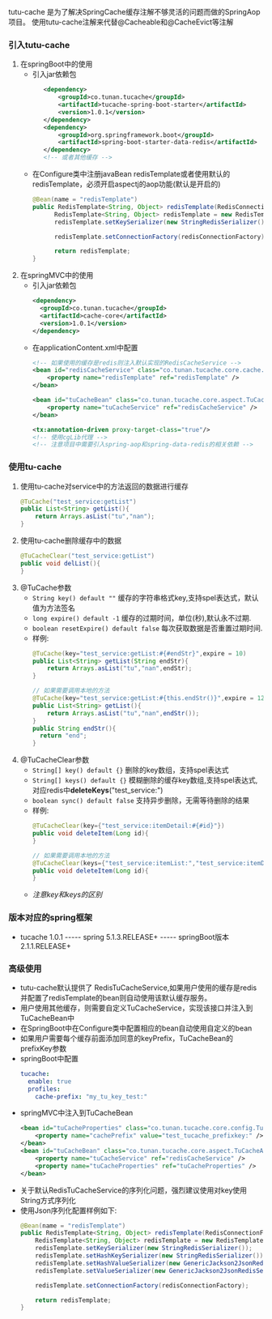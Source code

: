 tutu-cache 是为了解决SpringCache缓存注解不够灵活的问题而做的SpringAop项目。
使用tutu-cache注解来代替@Cacheable和@CacheEvict等注解
### 引入tutu-cache
1. 在springBoot中的使用
    * 引入jar依赖包
        ```xml
           <dependency>
               <groupId>co.tunan.tucache</groupId>
               <artifactId>tucache-spring-boot-starter</artifactId>
               <version>1.0.1</version>
           </dependency>
           <dependency>
               <groupId>org.springframework.boot</groupId>
               <artifactId>spring-boot-starter-data-redis</artifactId>
           </dependency>
           <!-- 或者其他缓存 -->
        ```
    * 在Configure类中注册javaBean redisTemplate或者使用默认的redisTemplate，必须开启aspectj的aop功能(默认是开启的)
      ```java
      @Bean(name = "redisTemplate")
      public RedisTemplate<String, Object> redisTemplate(RedisConnectionFactory redisConnectionFactory) {
            RedisTemplate<String, Object> redisTemplate = new RedisTemplate<>();
            redisTemplate.setKeySerializer(new StringRedisSerializer());

            redisTemplate.setConnectionFactory(redisConnectionFactory);

            return redisTemplate;
      }
      ```
2. 在springMVC中的使用
    * 引入jar依赖包
        ```xml
        <dependency>
          <groupId>co.tunan.tucache</groupId>
          <artifactId>cache-core</artifactId>
          <version>1.0.1</version>
        </dependency>
        ```
    * 在applicationContent.xml中配置
        ```xml
        <!-- 如果使用的缓存是redis则注入默认实现的RedisCacheService -->
        <bean id="redisCacheService" class="co.tunan.tucache.core.cache.impl.RedisCacheService">
            <property name="redisTemplate" ref="redisTemplate" />
        </bean>
      
        <bean id="tuCacheBean" class="co.tunan.tucache.core.aspect.TuCacheAspect">
            <property name="tuCacheService" ref="redisCacheService" />
        </bean>
      
        <tx:annotation-driven proxy-target-class="true"/>
        <!-- 使用cgLib代理 -->
        <!-- 注意项目中需要引入spring-aop和spring-data-redis的相关依赖 -->
        ``` 
### 使用tu-cache
1. 使用tu-cache对service中的方法返回的数据进行缓存
    ```java
    @TuCache("test_service:getList")
    public List<String> getList(){
        return Arrays.asList("tu","nan");
    }
    ```
1. 使用tu-cache删除缓存中的数据
    ```java
    @TuCacheClear("test_service:getList")
    public void delList(){
    }
    ```
3. @TuCache参数
    * `String key() default ""` 缓存的字符串格式key,支持spel表达式，默认值为方法签名
    * `long expire() default -1` 缓存的过期时间，单位(秒),默认永不过期.
    * `boolean resetExpire() default false` 每次获取数据是否重置过期时间.
    * 样例:
        ```java
        @TuCache(key="test_service:getList:#{#endStr}",expire = 10)
        public List<String> getList(String endStr){
            return Arrays.asList("tu","nan",endStr);
        }
      
        // 如果需要调用本地的方法
        @TuCache(key="test_service:getList:#{this.endStr()}",expire = 120)
        public List<String> getList(){
            return Arrays.asList("tu","nan",endStr());
        }
        public String endStr(){
          return "end";
        }
        ```
4. @TuCacheClear参数
    * `String[] key() default {}` 删除的key数组，支持spel表达式
    * `String[] keys() default {}` 模糊删除的缓存key数组,支持spel表达式,对应redis中**deleteKeys**("test_service:")
    * `boolean sync() default false` 支持异步删除，无需等待删除的结果
    * 样例:
        ```java
        @TuCacheClear(key={"test_service:itemDetail:#{#id}"})
        public void deleteItem(Long id){ 
        }
      
        // 如果需要调用本地的方法
        @TuCacheClear(keys={"test_service:itemList:","test_service:itemDetail:#{#id}"}, sync = true)
        public void deleteItem(Long id){
        }
        ```
    * _注意key和keys的区别_

### 版本对应的spring框架
* tucache 1.0.1 ----- spring 5.1.3.RELEASE+ ----- springBoot版本2.1.1.RELEASE+
### 高级使用
* tutu-cache默认提供了 RedisTuCacheService,如果用户使用的缓存是redis并配置了redisTemplate的bean则自动使用该默认缓存服务。
* 用户使用其他缓存，则需要自定义TuCacheService，实现该接口并注入到TuCacheBean中
* 在SpringBoot中在Configure类中配置相应的bean自动使用自定义的bean
* 如果用户需要每个缓存前面添加同意的keyPrefix，TuCacheBean的prefixKey参数
* springBoot中配置
    ```yaml
    tucache:
      enable: true
      profiles:
        cache-prefix: "my_tu_key_test:"
    ```
* springMVC中注入到TuCacheBean
    ```xml
    <bean id="tuCacheProperties" class="co.tunan.tucache.core.config.TuCacheProperties">
        <property name="cachePrefix" value="test_tucache_prefixkey:" />
    </bean>
    <bean id="tuCacheBean" class="co.tunan.tucache.core.aspect.TuCacheAspect">
        <property name="tuCacheService" ref="redisCacheService" />
        <property name="tuCacheProperties" ref="tuCacheProperties" />
    </bean>
    ```
* 关于默认RedisTuCacheService的序列化问题，强烈建议使用对key使用String方式序列化
* 使用Json序列化配置样例如下:
    ```java
    @Bean(name = "redisTemplate")
    public RedisTemplate<String, Object> redisTemplate(RedisConnectionFactory redisConnectionFactory) {
        RedisTemplate<String, Object> redisTemplate = new RedisTemplate<>();
        redisTemplate.setKeySerializer(new StringRedisSerializer());
        redisTemplate.setHashKeySerializer(new StringRedisSerializer());
        redisTemplate.setHashValueSerializer(new GenericJackson2JsonRedisSerializer(createGenericObjectMapper()));
        redisTemplate.setValueSerializer(new GenericJackson2JsonRedisSerializer(createGenericObjectMapper()));

        redisTemplate.setConnectionFactory(redisConnectionFactory);

        return redisTemplate;
    }
    ```